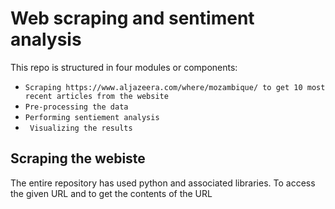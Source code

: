 # Web scraping and sentiment analysis

This repo is structured in four modules or components:
- ```Scraping https://www.aljazeera.com/where/mozambique/ to get 10 most recent articles from the website```
- ```Pre-processing the data```
-  ```Performing sentiement analysis```
-   ``` Visualizing the results```

## Scraping the webiste

The entire repository has used python and associated libraries. To access the given URL and to get the contents of the URL
